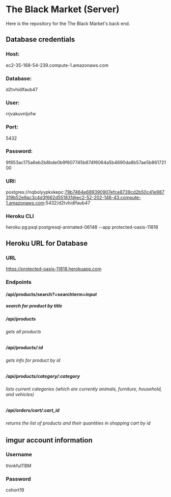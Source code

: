 # The Black Market (Server)

Here is the repository for the The Black Market's back end.  



## Database credentials

### Host:

ec2-35-168-54-239.compute-1.amazonaws.com
    
### Database:

d2tvhidlfaub47
    
### User:

rrjvakuvnljofw
    
### Port:

5432
    
### Password:

9f853ac175a6eb2b8bde0b9f607745b874f6064a5b4690da8b57ae5b86172100
    
### URI:

postgres://nqbolyypkxkepc:79b7464e689390907efce8739cd2b50c41e987319b52e9ac3c4d3f662d551831@ec2-52-202-146-43.compute-1.amazonaws.com:5432/d2tvhidlfaub47

### Heroku CLI

heroku pg:psql postgresql-animated-06148 --app protected-oasis-11818



## Heroku URL for Database

### URL

https://protected-oasis-11818.herokuapp.com

### Endpoints

#### /api/products/search?=searchterm=*input*

##### search for product by title

##### /api/products

###### gets all products

##### /api/products/:id

###### gets info for product by id

##### /api/products/category/:category

###### lists current categories (which are currently animals, furniture, household, and vehicles)

##### /api/orders/cart/:cart_id

###### returns the list of products and their quantities in shopping cart by id

    
    
## imgur account information

### Username

thinkfulTBM

### Password

cohort19
